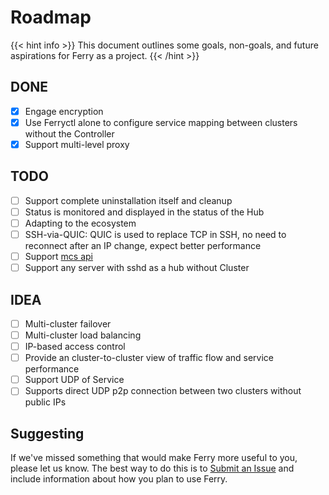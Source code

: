# Roadmap

{{< hint info >}}
This document outlines some goals, non-goals, and future aspirations for Ferry as a project.
{{< /hint >}}

## DONE
- [x] Engage encryption
- [x] Use Ferryctl alone to configure service mapping between clusters without the Controller
- [x] Support multi-level proxy

## TODO
- [ ] Support complete uninstallation itself and cleanup
- [ ] Status is monitored and displayed in the status of the Hub
- [ ] Adapting to the ecosystem
- [ ] SSH-via-QUIC: QUIC is used to replace TCP in SSH, no need to reconnect after an IP change, expect better performance
- [ ] Support [mcs api](https://github.com/kubernetes-sigs/mcs-api)
- [ ] Support any server with sshd as a hub without Cluster

## IDEA
- [ ] Multi-cluster failover
- [ ] Multi-cluster load balancing
- [ ] IP-based access control
- [ ] Provide an cluster-to-cluster view of traffic flow and service performance
- [ ] Support UDP of Service
- [ ] Supports direct UDP p2p connection between two clusters without public IPs

## Suggesting

If we've missed something that would make Ferry more useful to you, please let us know.
The best way to do this is to [Submit an Issue](https://github.com/ferryproxy/ferry/issues/new) and include information about how you plan to use Ferry.
